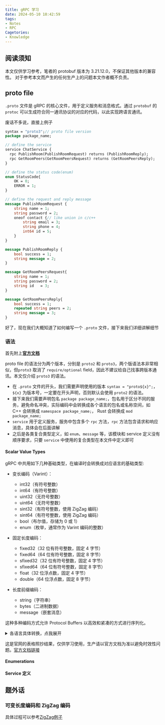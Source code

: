 ```yaml
---
title: gRPC 学习
date: 2024-05-10 18:42:59
tags: 
- Notes
- RPC
Cagetories: 
- Knowledge
---
```


## 阅读须知

本文仅供学习参考，笔者的 protobuf 版本为 3.21.12.0，不保证其他版本的兼容性。
对于参考本文而产生的任何生产上的问题本文作者概不负责。

## proto file

`.proto` 文件是 gRPC 的核心文件，用于定义服务和消息格式。通过 `protobuf` 的 `protoc` 可以生成符合同一通讯协议的对应的代码，以此实现跨语言通讯。

废话不多说，直接上例子

```proto
syntax = "proto3";// proto file version
package package_name;

// define the service
service ChatService {
  rpc PublishRoom(PublishRoomRequest) returns (PublishRoomReply);
  rpc GetRoomPeers(GetRoomPeersRequest) returns (GetRoomPeersReply);
}

// define the status code(enum)
enum StatusCode{
    OK = 0;
    ERROR = 1;
}

// define the request and reply message
message PublishRoomRequest {
    string name = 1;
    string password = 2;
    oneof contact {// like union in c/c++
        string email = 3;
        string phone = 4;
        int64 id = 5;
    }
}

message PublishRoomReply {
    bool success = 1;
    string message = 2;
}

message GetRoomPeersRequest{
    string name = 1;
    string password = 2;
    string id   = 3;
}

message GetRoomPeersReply{
    bool success = 1;
    repeated string peers = 2;
    string message = 3;
}
```

好了，现在我们大概知道了如何编写一个 `.proto` 文件，接下来我们详细讲解细节

### 语法

首先附上[**官方文档**](https://protobuf.dev/programming-guides/)

proto file 的语法分为两个版本，分别是 `proto2` 和 `proto3`，两个版语法本非常相似，但`proto3` 取消了 `require/optional` field，因此不建议给自己找事跨版本通讯。本文仅介绍 `proto3` 的语法。

- 在 `.proto` 文件的开头，我们需要声明使用的版本 `syntax = "proto${x}";`，`${x}` 为版本号，一定要在开头声明，否则默认会使用 `proto2` 的语法。
- 接下来我们需要声明包名 `package package_name;`，包名用于区分不同的服务，避免命名冲突，实际编码中会转换成各个语言的包名或名称空间，如 C++ 会转换成 `namespace package_name;`， Rust 会转换成 `mod package_name;`
- `service` 用于定义服务，服务中包含多个 `rpc` 方法，`rpc` 方法包含请求和响应消息，具体会在后面讲解
- 之后是各类复合类型定义，如 `enum`、`message` 等，该模块和 service 定义没有顺序要求，只要 `service` 中使用的复合类型在本文件中定义即可

#### Scalar Value Types

gRPC 中共用如下几种基础类型，在编译时会转换成对应语言的基础类型:

- 变长编码（Varint）：
  - int32（有符号整数）
  - int64（有符号整数）
  - uint32（无符号整数）
  - uint64（无符号整数）
  - sint32（有符号整数，使用 ZigZag 编码）
  - sint64（有符号整数，使用 ZigZag 编码）
  - bool（布尔值，存储为 0 或 1）
  - enum（枚举，通常作为 Varint 编码的整数）

- 固定长度编码：
  - fixed32（32 位有符号整数，固定 4 字节）
  - fixed64（64 位有符号整数，固定 8 字节）
  - sfixed32（32 位有符号整数，固定 4 字节）
  - sfixed64（64 位有符号整数，固定 8 字节）
  - float（32 位浮点数，固定 4 字节）
  - double（64 位浮点数，固定 8 字节）

- 长度前缀编码：
  - string（字符串）
  - bytes（二进制数据）
  - message（嵌套消息）

这种多种编码方式允许 Protocol Buffers 以高效和紧凑的方式进行序列化。

<details>
  <summary>各语言具体转换，点我展开</summary>
  <table style="width:100%"><tbody><tr><th>.proto Type</th><th>Notes</th><th>C++ Type</th><th>Java/Kotlin Type<sup>[1]</sup></th><th>Python Type<sup>[3]</sup></th><th>Go Type</th><th>Ruby Type</th><th>C# Type</th><th>PHP Type</th><th>Dart Type</th></tr><tr><td>double</td><td></td><td>double</td><td>double</td><td>float</td><td>float64</td><td>Float</td><td>double</td><td>float</td><td>double</td></tr><tr><td>float</td><td></td><td>float</td><td>float</td><td>float</td><td>float32</td><td>Float</td><td>float</td><td>float</td><td>double</td></tr><tr><td>int32</td><td>Uses variable-length encoding. Inefficient for encoding negative
numbers – if your field is likely to have negative values, use sint32
instead.</td><td>int32</td><td>int</td><td>int</td><td>int32</td><td>Fixnum or Bignum (as required)</td><td>int</td><td>integer</td><td>int</td></tr><tr><td>int64</td><td>Uses variable-length encoding. Inefficient for encoding negative
numbers – if your field is likely to have negative values, use sint64
instead.</td><td>int64</td><td>long</td><td>int/long<sup>[4]</sup></td><td>int64</td><td>Bignum</td><td>long</td><td>integer/string<sup>[6]</sup></td><td>Int64</td></tr><tr><td>uint32</td><td>Uses variable-length encoding.</td><td>uint32</td><td>int<sup>[2]</sup></td><td>int/long<sup>[4]</sup></td><td>uint32</td><td>Fixnum or Bignum (as required)</td><td>uint</td><td>integer</td><td>int</td></tr><tr><td>uint64</td><td>Uses variable-length encoding.</td><td>uint64</td><td>long<sup>[2]</sup></td><td>int/long<sup>[4]</sup></td><td>uint64</td><td>Bignum</td><td>ulong</td><td>integer/string<sup>[6]</sup></td><td>Int64</td></tr><tr><td>sint32</td><td>Uses variable-length encoding. Signed int value. These more
efficiently encode negative numbers than regular int32s.</td><td>int32</td><td>int</td><td>int</td><td>int32</td><td>Fixnum or Bignum (as required)</td><td>int</td><td>integer</td><td>int</td></tr><tr><td>sint64</td><td>Uses variable-length encoding. Signed int value. These more
efficiently encode negative numbers than regular int64s.</td><td>int64</td><td>long</td><td>int/long<sup>[4]</sup></td><td>int64</td><td>Bignum</td><td>long</td><td>integer/string<sup>[6]</sup></td><td>Int64</td></tr><tr><td>fixed32</td><td>Always four bytes. More efficient than uint32 if values are often
greater than 2<sup>28</sup>.</td><td>uint32</td><td>int<sup>[2]</sup></td><td>int/long<sup>[4]</sup></td><td>uint32</td><td>Fixnum or Bignum (as required)</td><td>uint</td><td>integer</td><td>int</td></tr><tr><td>fixed64</td><td>Always eight bytes. More efficient than uint64 if values are often
greater than 2<sup>56</sup>.</td><td>uint64</td><td>long<sup>[2]</sup></td><td>int/long<sup>[4]</sup></td><td>uint64</td><td>Bignum</td><td>ulong</td><td>integer/string<sup>[6]</sup></td><td>Int64</td></tr><tr><td>sfixed32</td><td>Always four bytes.</td><td>int32</td><td>int</td><td>int</td><td>int32</td><td>Fixnum or Bignum (as required)</td><td>int</td><td>integer</td><td>int</td></tr><tr><td>sfixed64</td><td>Always eight bytes.</td><td>int64</td><td>long</td><td>int/long<sup>[4]</sup></td><td>int64</td><td>Bignum</td><td>long</td><td>integer/string<sup>[6]</sup></td><td>Int64</td></tr><tr><td>bool</td><td></td><td>bool</td><td>boolean</td><td>bool</td><td>bool</td><td>TrueClass/FalseClass</td><td>bool</td><td>boolean</td><td>bool</td></tr><tr><td>string</td><td>A string must always contain UTF-8 encoded or 7-bit ASCII text, and cannot
be longer than 2<sup>32</sup>.</td><td>string</td><td>String</td><td>str/unicode<sup>[5]</sup></td><td>string</td><td>String (UTF-8)</td><td>string</td><td>string</td><td>String</td></tr><tr><td>bytes</td><td>May contain any arbitrary sequence of bytes no longer than 2<sup>32</sup>.</td><td>string</td><td>ByteString</td><td>str (Python 2)<br>bytes (Python 3)</td><td>[]byte</td><td>String (ASCII-8BIT)</td><td>ByteString</td><td>string</td><td>List<int></int></td></tr></tbody></table>
</details>

这是官网的表格照抄结果，仅供学习使用，生产请以官方文档为准以避免时效性问题。[官方文档链接](https://protobuf.dev/programming-guides/proto3/#scalar)

#### Enumerations

#### Service 定义

## 题外话

### 可变长度编码和 ZigZag 编码

具体过程可以参考[ZigZag例子](https://gist.github.com/mfuerstenau/ba870a29e16536fdbaba)

